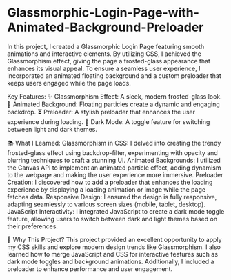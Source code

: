 # Glassmorphic-Login-Page-with-Animated-Background-Preloader
In this project, I created a Glassmorphic Login Page featuring smooth animations and interactive elements. By utilizing CSS, I achieved the Glassmorphism effect, giving the page a frosted-glass appearance that enhances its visual appeal. To ensure a seamless user experience, I incorporated an animated floating background and a custom preloader that keeps users engaged while the page loads.

Key Features:
✨ Glassmorphism Effect: A sleek, modern frosted-glass look.
🎨 Animated Background: Floating particles create a dynamic and engaging backdrop.
⏳ Preloader: A stylish preloader that enhances the user experience during loading.
🌙 Dark Mode: A toggle feature for switching between light and dark themes.

📚 What I Learned:
Glassmorphism in CSS: I delved into creating the trendy frosted-glass effect using backdrop-filter, experimenting with opacity and blurring techniques to craft a stunning UI.
Animated Backgrounds: I utilized the Canvas API to implement an animated particle effect, adding dynamism to the webpage and making the user experience more immersive.
Preloader Creation: I discovered how to add a preloader that enhances the loading experience by displaying a loading animation or image while the page fetches data.
Responsive Design: I ensured the design is fully responsive, adapting seamlessly to various screen sizes (mobile, tablet, desktop).
JavaScript Interactivity: I integrated JavaScript to create a dark mode toggle feature, allowing users to switch between dark and light themes based on their preferences.

🔧 Why This Project?
This project provided an excellent opportunity to apply my CSS skills and explore modern design trends like Glassmorphism. I also learned how to merge JavaScript and CSS for interactive features such as dark mode toggles and background animations. Additionally, I included a preloader to enhance performance and user engagement.
